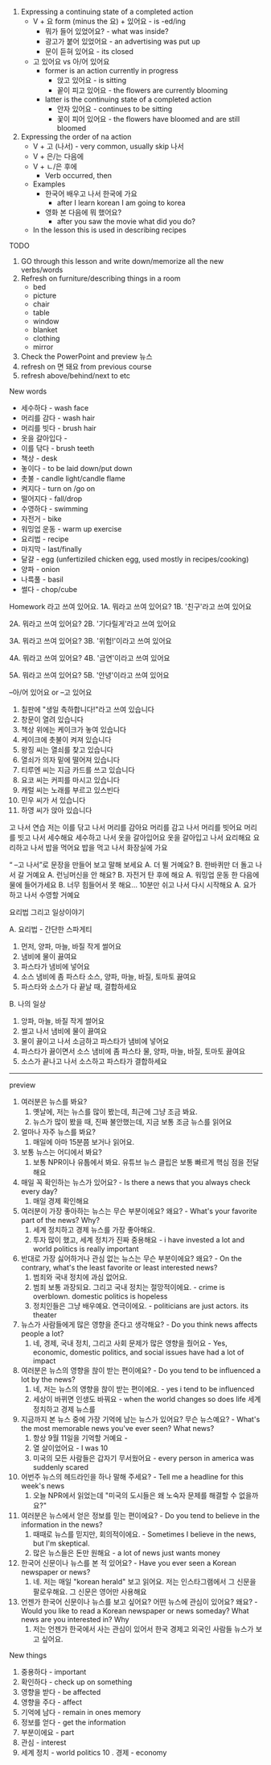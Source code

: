 1. Expressing a continuing state of a completed action
    - V + 요 form (minus the 요) + 있어요 - is -ed/ing
        - 뭐가 들어 있었어요? - what was inside?
        - 광고가 붙어 있었어요 - an advertising was put up
        - 문이 듣혀 있어요 - its closed
    - 고 있어요 vs 아/어 있어요
        - former is an action currently in progress
            - 앉고 있어요 - is sitting
            - 꽅이 피고 있어요 - the flowers are currently blooming
        - latter is the continuing state of a completed action
            - 안자 있어요 - continues to be sitting
            - 꽃이 피어 있어요 - the flowers have bloomed and are still bloomed
2. Expressing the order of na action
    - V + 고 (나서) - very common, usually skip 나서
    - V + 은/는 다음에
    - V + ㄴ/은 후에
        - Verb occurred, then
    - Examples
        - 한국어 배우고 나서 한국에 가요
            - after I learn korean I am going to korea
        - 영화 본 다음에 뭐 했어요?
            - after you saw the movie what did you do?
    - In the lesson this is used in describing recipes


TODO
1. GO through this lesson and write down/memorize all the new verbs/words
2. Refresh on furniture/describing things in a room
    - bed
    - picture
    - chair
    - table
    - window
    - blanket
    - clothing
    - mirror
3. Check the PowerPoint and preview 뉴스
4. refresh on 면 돼요 from previous course
5. refresh above/behind/next to etc


New words
- 세수하다 - wash face
- 머리를 감다 - wash hair
- 머리를 빗다 - brush hair
- 옷을 갈아입다 -
- 이를 닦다 - brush teeth
- 책상 - desk
- 놓이다 - to be laid down/put down
- 촛불 - candle light/candle flame
- 켜지다 - turn on /go on
- 떨어지다 - fall/drop
- 수영하다 - swimming
- 자전거 - bike
- 워밍업 운동 - warm up exercise
- 요리법 - recipe
- 마지막 - last/finally
- 달걀 - egg (unfertiziled chicken egg, used mostly in recipes/cooking)
- 양파 - onion
- 나륵풀 - basil
- 썰다 - chop/cube

Homework
라고 쓰여 있어요.
1A. 뭐라고 쓰여 있어요?
1B. '친구'라고 쓰여 있어요

2A. 뭐라고 쓰여 있어요?
2B. '기다릴게'라고 쓰여 있어요

3A. 뭐라고 쓰여 있어요?
3B. '위험!'이라고 쓰여 있어요

4A. 뭐라고 쓰여 있어요?
4B. '금연'이라고 쓰여 있어요

5A. 뭐라고 쓰여 있어요?
5B. '안녕'이라고 쓰여 있어요

–아/어 있어요 or –고 있어요
1. 칠판에 "생일 축하합니다!"라고 쓰여 있습니다
2. 창문이 열려 있습니다
3. 책상 위에는 케이크가 놓여 있습니다
4. 케이크에 촛불이 켜져 있습니다
5. 왕징 씨는 열쇠를 찾고 있습니다
6. 열쇠가 의자 밑에 떨어져 있습니다
7. 티루엔 씨는 지금 카드를 쓰고 있습니다
8. 요코 씨는 커피를 마시고 있습니다
9. 캐럴 씨는 노래를 부르고 있스빈다
10. 민우 씨가 서 있습니다
11. 하영 씨가 앉아 있습니다

고 나서 연습
저는 이를 닦고 나서 머리를 감아요
머리를 감고 나서 머리를 빗어요
머리를 빗고 나서 세수해요
세수하고 나서 옷을 갈아입어요
옷을 갈아입고 나서 요리해요
요리하고 나서 밥을 먹어요
밥을 먹고 나서 화장실에 가요

“ –고 나서”로 문장을 만들어 보고 말해 보세요
A. 더 뛸 거예요?
B. 한바퀴만 더 돌고 나서 갈 거예요
A. 런닝머신을 안 해요?
B. 자전거 탄 후에 해요
A. 워밍업 운동 한 다음에 물에 들어가세요
B. 너무 힘들어서 못 해요... 10분만 쉬고 나서 다시 시작해요
A. 요가 하고 나서 수영할 거예요

요리법 그리고 일상이야기

A. 요리법 - 간단한 스파게티
1. 먼저, 양파, 마늘, 바질 작게 썰어요
2. 냄비에 물이 끓여요
3. 파스타가 냄비에 넣어요
4. 소스 냄비에 좀 파스타 소스, 양파, 마늘, 바질, 토마토 끓여요
5. 파스타와 소스가 다 끝날 때, 결합하세요

B. 나의 일상
1. 앙파, 마늘, 바질 작게 썰어요
2. 썰고 나서 냄비에 물이 끓여요
3. 물이 끓이고 나서 소금하고 파스타가 냄비에 넣어요
4. 파스타가 끓이면서 소스 냄비에 좀 파스타 물, 양파, 마늘, 바질, 토마토 끓여요
5. 소스가 끝나고 나서 소스하고 파스타가 결합하세요


------
preview

1. 여러분은 뉴스를 봐요?
    1. 옛날에, 저는 뉴스를 많이 봤는데, 최근에 그냥 조금 봐요. 
    2. 뉴스가 많이 봤을 때, 진짜 불안했는데, 지금 보통 조금 뉴스를 읽어요
2. 얼마나 자주 뉴스를 봐요?
    1. 매일에 아마 15분쯤 보거나 읽어요.
3. 보통 뉴스는 어디에서 봐요?
    1. 보통 NPR이나 유툽에서 봐요. 유튜브 뉴스 클립은 보통 빠르게 핵심 점을 전달해요
4. 매일 꼭 확인하는 뉴스가 있어요? - Is there a news that you always check every day?
    1. 매일 경제 확인해요
5. 여러분이 가장 좋아하는 뉴스는 무슨 부분이에요? 왜요? - What's your favorite part of the news? Why?
    1. 세계 정치하고 경제 뉴스를 가장 좋아해요. 
    2. 투자 많이 했고, 세계 정치가 진짜 중용해요 - i have invested a lot and world politics is really important
6. 반대로 가장 싫어하거나 관심 없는 뉴스는 무슨 부분이에요? 왜요? - On the contrary, what's the least favorite or least interested news?
    1. 범죄와 국내 정치에 과심 없어요. 
    2. 범죄 보통 과장되요. 그리고 국내 정치는 절망적이에요.  - crime is overblown. domestic politics is hopeless
    3. 정치인들은 그냥 배우예요. 연극이에요. - politicians are just actors. its theater
7. 뉴스가 사람들에게 많은 영향을 준다고 생각해요? - Do you think news affects people a lot?
    1. 네, 경제, 국내 정치, 그리고 사회 문제가 많은 영향을 줬어요 - Yes, economic, domestic politics, and social issues have had a lot of impact
8. 여러분은 뉴스의 영향을 핞이 받는 편이에요? - Do you tend to be influenced a lot by the news?
    1. 네, 저는 뉴스의 영향을 핞이 받는 편이에요. - yes i tend to be influenced
    2. 세상이 바뀌면 인생도 바꿔요 - when the world changes so does life 
     세계 정치하고 경제 뉴스를
9. 지금까지 본 뉴스 중에 가장 기억에 남는 뉴스가 있어요? 무슨 뉴스예요? - What's the most memorable news you've ever seen? What news?
    1. 항상 9월 11일을 기억할 거예요 - 
    2. 열 살이었어요 - I was 10
    3. 미국의 모든 사람들은 갑자기 무서웠어요 - every person in america was suddenly scared
10. 어번주 뉴스의 헤드라인을 하나 말해 주세요? - Tell me a headline for this week's news
    1. 오늘 NPR에서 읽었는데 "미국의 도시들은 왜 노숙자 문제를 해결할 수 없을까요?"
11. 여러분은 뉴스에서 얻은 정보를 믿는 편이에요? - Do you tend to believe in the information in the news?
    1. 때때로 뉴스를 믿지만, 회의적이에요. - Sometimes I believe in the news, but I'm skeptical.
    2. 많은 뉴스들은 돈만 원해요 - a lot of news just wants money
12. 한국어 신문이나 뉴스를 본 적 있어요? - Have you ever seen a Korean newspaper or news?
    1. 네. 저는 매일 "korean herald" 보고 읽어요. 저는 인스타그램에서 그 신문을 팔로우해요. 그 신문은 영어만 사용해요
13. 언젠가 한국어 신문이나 뉴스를 보고 싶어요? 어떤 뉴스에 관심이 있어요? 왜요? - Would you like to read a Korean newspaper or news someday? What news are you interested in? Why
    1. 저는 언젠가 한국에서 사는 관심이 있어서 한국 경제고 외국인 사람들 뉴스가 보고 싶어요.


New things
1. 중용하다 - important
2. 확인하다 - check up on something
3. 영향을 받다 - be affected
4. 영향을 주다 - affect
5. 기억에 남다 - remain in ones memory
6. 정보를 얻다 - get the information
7. 부분이에요 - part
8. 관심 - interest
9. 세계 정치 - world politics
10 . 경제 - economy